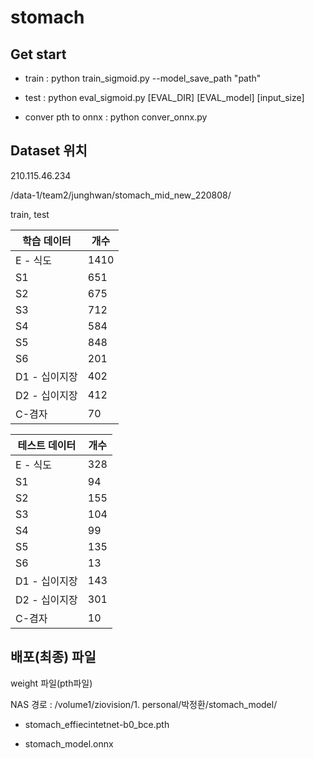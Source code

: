 # stomach

## Get start 

* train : python train_sigmoid.py --model_save_path "path" 

* test : python eval_sigmoid.py [EVAL_DIR] [EVAL_model] [input_size] 

* conver pth to onnx : python conver_onnx.py

## Dataset 위치

210.115.46.234  

/data-1/team2/junghwan/stomach_mid_new_220808/

train, test

| 학습 데이터 | 개수 |                  
| --- | --- |
| E - 식도 | 1410 |
| S1 | 651 |
| S2 | 675 |
| S3 | 712 |
| S4 | 584 |
| S5 | 848 |
| S6 | 201 |
| D1 - 십이지장 |  402 |
| D2 - 십이지장 | 412 |
| C-겸자 | 70 |


| 테스트 데이터 | 개수 |
| --- | --- |
| E - 식도 | 328 |
| S1 | 94 |
| S2 | 155 |
| S3 | 104 |
| S4 | 99 |
| S5 | 135 |
| S6 | 13 |
| D1 - 십이지장 |  143 |
| D2 - 십이지장 | 301 |
| C-겸자 | 10 |


## 배포(최종) 파일

weight 파일(pth파일)

NAS 경로 :  /volume1/ziovision/1. personal/박정환/stomach_model/

* stomach_effiecintetnet-b0_bce.pth

* stomach_model.onnx  